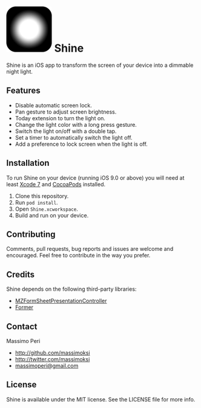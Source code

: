 # ![Shine](Assets/AppIcon-60@2x.png) Shine

Shine is an iOS app to transform the screen of your device into a dimmable night light.

## Features

- Disable automatic screen lock.
- Pan gesture to adjust screen brightness.
- Today extension to turn the light on.
- Change the light color with a long press gesture.
- Switch the light on/off with a double tap.
- Set a timer to automatically switch the light off.
- Add a preference to lock screen when the light is off.

## Installation

To run Shine on your device (running iOS 9.0 or above) you will need at least [Xcode 7](https://developer.apple.com/xcode/) and [CocoaPods](https://cocoapods.org/) installed.

1. Clone this repository.
2. Run `pod install`.
3. Open `Shine.xcworkspace`.
4. Build and run on your device.

## Contributing

Comments, pull requests, bug reports and issues are welcome and encouraged.
Feel free to contribute in the way you prefer.

## Credits

Shine depends on the following third-party libraries:

- [MZFormSheetPresentationController](https://github.com/m1entus/MZFormSheetPresentationController)
- [Former](https://github.com/ra1028/Former)

## Contact

Massimo Peri

- http://github.com/massimoksi
- http://twitter.com/massimoksi
- massimoperi@gmail.com

## License

Shine is available under the MIT license. See the LICENSE file for more info.
